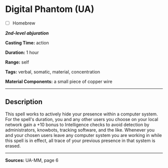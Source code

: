 # Digital Phantom (UA)

- [ ] Homebrew

***2nd-level abjuration***

**Casting Time:** action

**Duration:** 1 hour

**Range:** self

**Tags:** verbal, somatic, material, concentration

**Material Components:** a small piece of copper wire

---

## Description
This spell works to actively hide your presence within a computer system.
For the spell's duration, you and any other users you choose on your local network gain a +10 bonus to Intelligence checks to avoid detection by administrators, knowbots, tracking software, and the like.
Whenever you and your chosen users leave any computer system you are working in while this spell is in effect, all trace of your previous presence in that system is erased.

---

**Sources:** UA-MM, page 6
